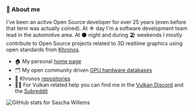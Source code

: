 ### 💬 About me 

I've been an active Open Source developer for over 25 years (even before that term was actually coined). At ☀️ day I'm a software development team lead in the automotive area. At 🌑 night and during 🏖️ weekends I mostly contribute to Open Source projects related to 3D realtime graphics using open standards from [Khronos](https://www.khronos.org).

- 🏠 My personal <a href="https://www.saschawillems.de" >home page</a>
- 🗂️ My open community driven <a href="https://www.gpuinfo.org/">GPU hardware databases</a>
- 🔭 Khronos <a href="https://github.com/KhronosGroup">repositories</a>
- 👋🏻 For Vulkan related help you can find me in the <a href="">Vulkan Discord</a> and the <a href="https://reddit.com/r/vulkan">Subreddit</a>

<img src="https://github-readme-stats.vercel.app/api?username=saschawillems&show_icons=true&theme=dark&include_all_commits=true" alt=" GitHub stats for Sascha Willems"/>